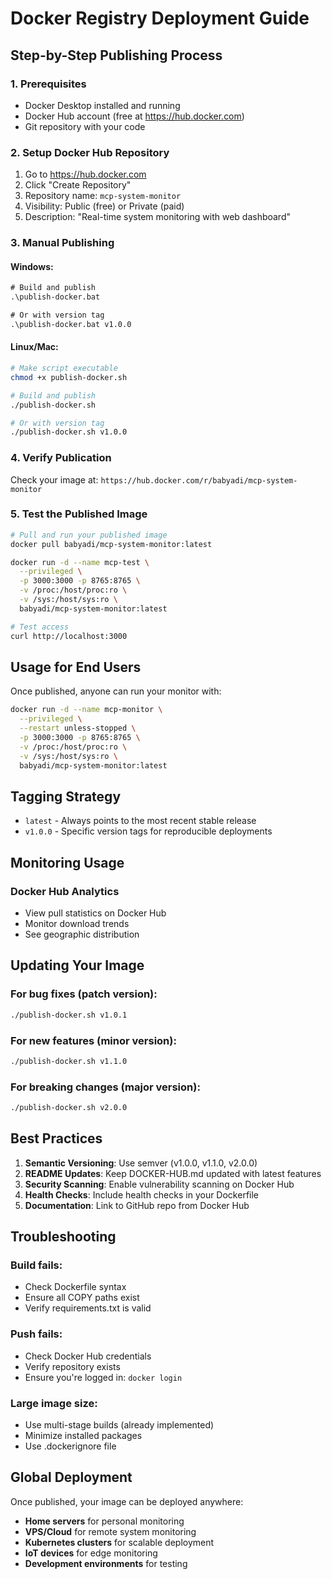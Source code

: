 # Docker Registry Deployment Guide

## Step-by-Step Publishing Process

### 1. Prerequisites

- Docker Desktop installed and running
- Docker Hub account (free at https://hub.docker.com)
- Git repository with your code

### 2. Setup Docker Hub Repository

1. Go to https://hub.docker.com
2. Click "Create Repository"
3. Repository name: `mcp-system-monitor`
4. Visibility: Public (free) or Private (paid)
5. Description: "Real-time system monitoring with web dashboard"

### 3. Manual Publishing

#### Windows:
```cmd
# Build and publish
.\publish-docker.bat

# Or with version tag
.\publish-docker.bat v1.0.0
```

#### Linux/Mac:
```bash
# Make script executable
chmod +x publish-docker.sh

# Build and publish
./publish-docker.sh

# Or with version tag
./publish-docker.sh v1.0.0
```

### 4. Verify Publication

Check your image at: `https://hub.docker.com/r/babyadi/mcp-system-monitor`

### 5. Test the Published Image

```bash
# Pull and run your published image
docker pull babyadi/mcp-system-monitor:latest

docker run -d --name mcp-test \
  --privileged \
  -p 3000:3000 -p 8765:8765 \
  -v /proc:/host/proc:ro \
  -v /sys:/host/sys:ro \
  babyadi/mcp-system-monitor:latest

# Test access
curl http://localhost:3000
```

## Usage for End Users

Once published, anyone can run your monitor with:

```bash
docker run -d --name mcp-monitor \
  --privileged \
  --restart unless-stopped \
  -p 3000:3000 -p 8765:8765 \
  -v /proc:/host/proc:ro \
  -v /sys:/host/sys:ro \
  babyadi/mcp-system-monitor:latest
```

## Tagging Strategy

- `latest` - Always points to the most recent stable release
- `v1.0.0` - Specific version tags for reproducible deployments

## Monitoring Usage

### Docker Hub Analytics
- View pull statistics on Docker Hub
- Monitor download trends
- See geographic distribution

## Updating Your Image

### For bug fixes (patch version):
```bash
./publish-docker.sh v1.0.1
```

### For new features (minor version):
```bash
./publish-docker.sh v1.1.0
```

### For breaking changes (major version):
```bash
./publish-docker.sh v2.0.0
```

## Best Practices

1. **Semantic Versioning**: Use semver (v1.0.0, v1.1.0, v2.0.0)
2. **README Updates**: Keep DOCKER-HUB.md updated with latest features
3. **Security Scanning**: Enable vulnerability scanning on Docker Hub
4. **Health Checks**: Include health checks in your Dockerfile
5. **Documentation**: Link to GitHub repo from Docker Hub

## Troubleshooting

### Build fails:
- Check Dockerfile syntax
- Ensure all COPY paths exist
- Verify requirements.txt is valid

### Push fails:
- Check Docker Hub credentials
- Verify repository exists
- Ensure you're logged in: `docker login`

### Large image size:
- Use multi-stage builds (already implemented)
- Minimize installed packages
- Use .dockerignore file

## Global Deployment

Once published, your image can be deployed anywhere:

- **Home servers** for personal monitoring
- **VPS/Cloud** for remote system monitoring  
- **Kubernetes clusters** for scalable deployment
- **IoT devices** for edge monitoring
- **Development environments** for testing